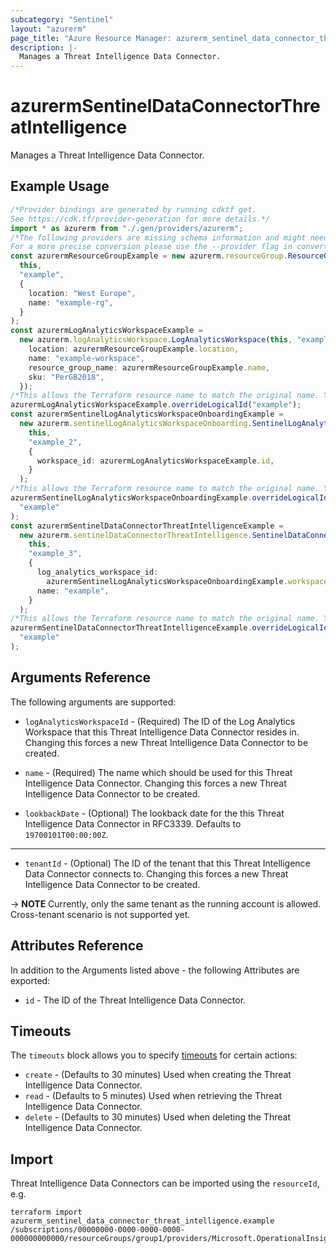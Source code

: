 ```yaml
---
subcategory: "Sentinel"
layout: "azurerm"
page_title: "Azure Resource Manager: azurerm_sentinel_data_connector_threat_intelligence"
description: |-
  Manages a Threat Intelligence Data Connector.
---
```


# azurermSentinelDataConnectorThreatIntelligence

Manages a Threat Intelligence Data Connector.

## Example Usage

```typescript
/*Provider bindings are generated by running cdktf get.
See https://cdk.tf/provider-generation for more details.*/
import * as azurerm from "./.gen/providers/azurerm";
/*The following providers are missing schema information and might need manual adjustments to synthesize correctly: azurerm.
For a more precise conversion please use the --provider flag in convert.*/
const azurermResourceGroupExample = new azurerm.resourceGroup.ResourceGroup(
  this,
  "example",
  {
    location: "West Europe",
    name: "example-rg",
  }
);
const azurermLogAnalyticsWorkspaceExample =
  new azurerm.logAnalyticsWorkspace.LogAnalyticsWorkspace(this, "example_1", {
    location: azurermResourceGroupExample.location,
    name: "example-workspace",
    resource_group_name: azurermResourceGroupExample.name,
    sku: "PerGB2018",
  });
/*This allows the Terraform resource name to match the original name. You can remove the call if you don't need them to match.*/
azurermLogAnalyticsWorkspaceExample.overrideLogicalId("example");
const azurermSentinelLogAnalyticsWorkspaceOnboardingExample =
  new azurerm.sentinelLogAnalyticsWorkspaceOnboarding.SentinelLogAnalyticsWorkspaceOnboarding(
    this,
    "example_2",
    {
      workspace_id: azurermLogAnalyticsWorkspaceExample.id,
    }
  );
/*This allows the Terraform resource name to match the original name. You can remove the call if you don't need them to match.*/
azurermSentinelLogAnalyticsWorkspaceOnboardingExample.overrideLogicalId(
  "example"
);
const azurermSentinelDataConnectorThreatIntelligenceExample =
  new azurerm.sentinelDataConnectorThreatIntelligence.SentinelDataConnectorThreatIntelligence(
    this,
    "example_3",
    {
      log_analytics_workspace_id:
        azurermSentinelLogAnalyticsWorkspaceOnboardingExample.workspaceId,
      name: "example",
    }
  );
/*This allows the Terraform resource name to match the original name. You can remove the call if you don't need them to match.*/
azurermSentinelDataConnectorThreatIntelligenceExample.overrideLogicalId(
  "example"
);

```

## Arguments Reference

The following arguments are supported:

*   `logAnalyticsWorkspaceId` - (Required) The ID of the Log Analytics Workspace that this Threat Intelligence Data Connector resides in. Changing this forces a new Threat Intelligence Data Connector to be created.

*   `name` - (Required) The name which should be used for this Threat Intelligence Data Connector. Changing this forces a new Threat Intelligence Data Connector to be created.

*   `lookbackDate` - (Optional) The lookback date for the this Threat Intelligence Data Connector in RFC3339. Defaults to `19700101T00:00:00Z`.

***

* `tenantId` - (Optional) The ID of the tenant that this Threat Intelligence Data Connector connects to. Changing this forces a new Threat Intelligence Data Connector to be created.

\-> **NOTE** Currently, only the same tenant as the running account is allowed. Cross-tenant scenario is not supported yet.

## Attributes Reference

In addition to the Arguments listed above - the following Attributes are exported:

* `id` - The ID of the Threat Intelligence Data Connector.

## Timeouts

The `timeouts` block allows you to specify [timeouts](https://www.terraform.io/language/resources/syntax#operation-timeouts) for certain actions:

* `create` - (Defaults to 30 minutes) Used when creating the Threat Intelligence Data Connector.
* `read` - (Defaults to 5 minutes) Used when retrieving the Threat Intelligence Data Connector.
* `delete` - (Defaults to 30 minutes) Used when deleting the Threat Intelligence Data Connector.

## Import

Threat Intelligence Data Connectors can be imported using the `resourceId`, e.g.

```console
terraform import azurerm_sentinel_data_connector_threat_intelligence.example /subscriptions/00000000-0000-0000-0000-000000000000/resourceGroups/group1/providers/Microsoft.OperationalInsights/workspaces/workspace1/providers/Microsoft.SecurityInsights/dataConnectors/dc1
```
